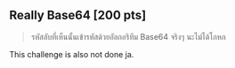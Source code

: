 ## Really Base64 [200 pts]
> รหัสลับที่เห็นนั้นเข้ารหัสด้วยอัลกอริทึม Base64 จริงๆ นะไม่ได้โกหก

This challenge is also not done ja.
